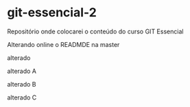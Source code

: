 # git-essencial-2
Repositório onde colocarei o conteúdo do curso GIT Essencial


Alterando online o READMDE na master

alterado

alterado A

alterado B

alterado C
